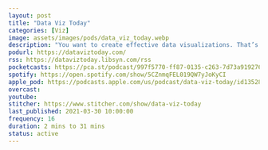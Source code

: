 ```yaml
---
layout: post
title: "Data Viz Today"
categories: [Viz]
image: assets/images/pods/data_viz_today.webp
description: "You want to create effective data visualizations. That’s hard work. There are so many decisions to make, like chart type, annotations, and color!<br><br>Will this podcast help?<br><br>Host and fellow data viz designer Alli Torban is in the trenches with you. She shares the latest tools and methods that she’s discovered while on the job and interviewing top designers.<br><br>If you’re an analyst, journalist, or designer who wants to hone your skills with specific tactics, then this show could be just what you need."
podurl: https://dataviztoday.com/
rss: https://dataviztoday.libsyn.com/rss
pocketcasts: https://pca.st/podcast/997f5770-ff87-0135-c263-7d73a919276a
spotify: https://open.spotify.com/show/5CZnmqFEL019QW7yJoKyCI
apple_pod: https://podcasts.apple.com/us/podcast/data-viz-today/id1352837603
overcast:
youtube:
stitcher: https://www.stitcher.com/show/data-viz-today
last_published: 2021-03-30 10:00:00
frequency: 16
duration: 2 mins to 31 mins
status: active
---
```


